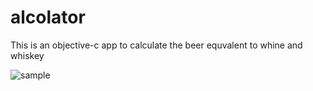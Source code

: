 # alcolator

This is an objective-c app to calculate the beer equvalent to whine and whiskey

![sample](http://i.imgur.com/Oaqu7Dtl.png)



